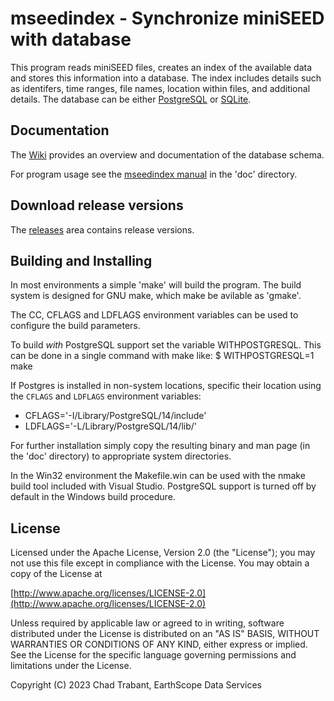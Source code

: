 # mseedindex - Synchronize miniSEED with database

This program reads miniSEED files, creates an index of the available
data and stores this information into a database.  The index includes
details such as identifers, time ranges, file names, location within files,
and additional details.  The database can be either
[PostgreSQL](https://www.postgres.org) or
[SQLite](https://www.sqlite.org/).

## Documentation

The [Wiki](https://github.com/EarthScope/mseedindex/wiki) provides an
overview and documentation of the database schema.

For program usage see the [mseedindex manual](doc/mseedindex.md)
in the 'doc' directory.

## Download release versions

The [releases](https://github.com/EarthScope/mseedindex/releases) area
contains release versions.

## Building and Installing

In most environments a simple 'make' will build the program.  The build
system is designed for GNU make, which make be avilable as 'gmake'.

The CC, CFLAGS and LDFLAGS environment variables can be used to configure
the build parameters.

To build _with_ PostgreSQL support set the variable WITHPOSTGRESQL.
This can be done in a single command with make like:
$ WITHPOSTGRESQL=1 make

If Postgres is installed in non-system locations, specific their location
using the `CFLAGS` and `LDFLAGS` environment variables:
* CFLAGS='-I/Library/PostgreSQL/14/include'
* LDFLAGS='-L/Library/PostgreSQL/14/lib/'

For further installation simply copy the resulting binary and man page
(in the 'doc' directory) to appropriate system directories.

In the Win32 environment the Makefile.win can be used with the nmake
build tool included with Visual Studio.  PostgreSQL support is turned
off by default in the Windows build procedure.

## License

Licensed under the Apache License, Version 2.0 (the "License");
you may not use this file except in compliance with the License.
You may obtain a copy of the License at

[http://www.apache.org/licenses/LICENSE-2.0](http://www.apache.org/licenses/LICENSE-2.0)

Unless required by applicable law or agreed to in writing, software
distributed under the License is distributed on an "AS IS" BASIS,
WITHOUT WARRANTIES OR CONDITIONS OF ANY KIND, either express or implied.
See the License for the specific language governing permissions and
limitations under the License.

Copyright (C) 2023 Chad Trabant, EarthScope Data Services
